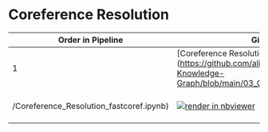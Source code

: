 # Coreference Resolution

| Order in Pipeline | GitHub | nbviewer | Colab |
|-----------|---------|--------|----------|
| 1      | [Coreference Resolution - fastcoref](https://github.com/alisonmitchell/Biomedical-Knowledge-Graph/blob/main/03_Coreference_Resolution
/Coreference_Resolution_fastcoref.ipynb)              | [![render in nbviewer](https://raw.githubusercontent.com/jupyter/design/master/logos/Badges/nbviewer_badge.svg)](https://nbviewer.jupyter.org/github/alisonmitchell/Biomedical-Knowledge-Graph/blob/main/03_Coreference_Resolution/Coreference_Resolution_fastcoref.ipynb) | [![Open in Colab](https://colab.research.google.com/assets/colab-badge.svg)](https://colab.research.google.com/github/alisonmitchell/Biomedical-Knowledge-Graph/blob/main/03_Coreference_Resolution/Coreference_Resolution_fastcoref.ipynb |

